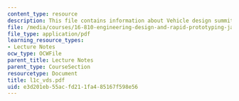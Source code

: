 ```yaml
---
content_type: resource
description: This file contains information about Vehicle design summit.
file: /media/courses/16-810-engineering-design-and-rapid-prototyping-january-iap-2007/e3d201eb55acfd211fa485167f598e56_l1c_vds.pdf
file_type: application/pdf
learning_resource_types:
- Lecture Notes
ocw_type: OCWFile
parent_title: Lecture Notes
parent_type: CourseSection
resourcetype: Document
title: l1c_vds.pdf
uid: e3d201eb-55ac-fd21-1fa4-85167f598e56
---
```

